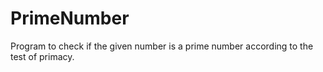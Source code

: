# PrimeNumber
Program to check if the given number is a prime number according to the test of primacy.
